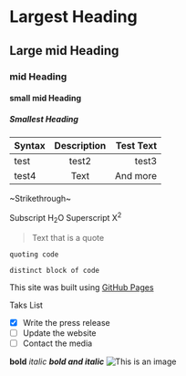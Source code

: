 # Largest Heading
## Large mid Heading
### mid Heading
#### small mid Heading
##### Smallest Heading

| Syntax      | Description | Test Text     |
| :---        |    :----:   |          ---: |
| test      | test2       | test3   |
| test4   | Text        | And more      |

~Strikethrough~

Subscript H<sub>2</sub>O Superscript X<sup>2</sup>

> Text that is a quote

`quoting code`
```
distinct block of code
```
This site was built using [GitHub Pages](https://pages.github.com/)

Taks List
- [x] Write the press release
- [ ] Update the website
- [ ] Contact the media

**bold**
*italic*
***bold and italic***
![This is an image](https://iconarchive.com/download/i107331/google/noto-emoji-animals-nature/22221-cat.ico)